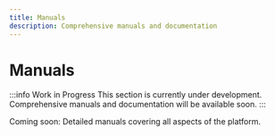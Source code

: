 ```yaml
---
title: Manuals
description: Comprehensive manuals and documentation
---
```


# Manuals

:::info Work in Progress
This section is currently under development. Comprehensive manuals and documentation will be available soon.
:::

Coming soon: Detailed manuals covering all aspects of the platform.